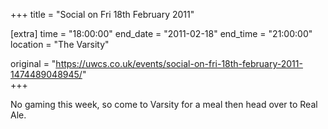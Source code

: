 +++
title = "Social on Fri 18th February 2011"

[extra]
time = "18:00:00"
end_date = "2011-02-18"
end_time = "21:00:00"
location = "The Varsity"

original = "https://uwcs.co.uk/events/social-on-fri-18th-february-2011-1474489048945/"    
+++

No gaming this week, so come to Varsity for a meal then head over to Real Ale.

